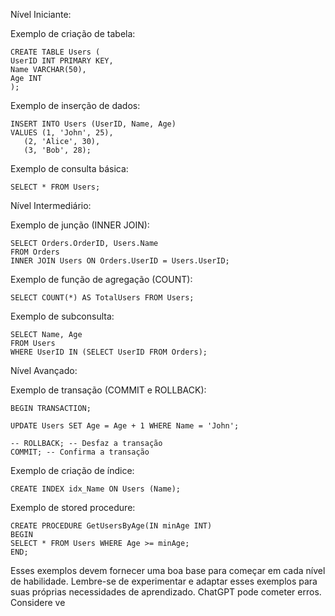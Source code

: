 Nível Iniciante:

Exemplo de criação de tabela:



    CREATE TABLE Users (
    UserID INT PRIMARY KEY,
    Name VARCHAR(50),
    Age INT
    );

Exemplo de inserção de dados:



    INSERT INTO Users (UserID, Name, Age)
    VALUES (1, 'John', 25),
       (2, 'Alice', 30),
       (3, 'Bob', 28);

Exemplo de consulta básica:



    SELECT * FROM Users;

Nível Intermediário:

Exemplo de junção (INNER JOIN):



    SELECT Orders.OrderID, Users.Name
    FROM Orders
    INNER JOIN Users ON Orders.UserID = Users.UserID;

Exemplo de função de agregação (COUNT):



    SELECT COUNT(*) AS TotalUsers FROM Users;

Exemplo de subconsulta:



    SELECT Name, Age
    FROM Users
    WHERE UserID IN (SELECT UserID FROM Orders);

Nível Avançado:

Exemplo de transação (COMMIT e ROLLBACK):



    BEGIN TRANSACTION;

    UPDATE Users SET Age = Age + 1 WHERE Name = 'John';

    -- ROLLBACK; -- Desfaz a transação
    COMMIT; -- Confirma a transação

Exemplo de criação de índice:



    CREATE INDEX idx_Name ON Users (Name);

Exemplo de stored procedure:



    CREATE PROCEDURE GetUsersByAge(IN minAge INT)
    BEGIN
    SELECT * FROM Users WHERE Age >= minAge;
    END;

Esses exemplos devem fornecer uma boa base para começar em cada nível de habilidade. Lembre-se de experimentar e adaptar esses exemplos para suas próprias necessidades de aprendizado.
ChatGPT pode cometer erros. Considere ve